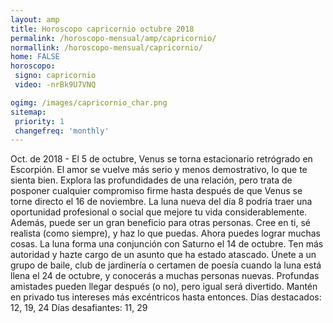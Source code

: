 ```yaml
---
layout: amp
title: Horoscopo capricornio octubre 2018 
permalink: /horoscopo-mensual/amp/capricornio/
normallink: /horoscopo-mensual/capricornio/
home: FALSE
horoscopo:
 signo: capricornio
 video: -nrBk9U7VNQ

ogimg: /images/capricornio_char.png
sitemap:
 priority: 1
 changefreq: 'monthly'
---
```



Oct. de 2018 - El 5 de octubre, Venus se torna estacionario retrógrado en Escorpión. El amor se vuelve más serio y menos demostrativo, lo que te sienta bien. Explora las profundidades de una relación, pero trata de posponer cualquier compromiso firme hasta después de que Venus se torne directo el 16 de noviembre. 
La luna nueva del día 8 podría traer una oportunidad profesional o social que mejore tu vida considerablemente. Además, puede ser un gran beneficio para otras personas. Cree en ti, sé realista (como siempre), y haz lo que puedas. Ahora puedes lograr muchas cosas. 
 La luna forma una conjunción con Saturno el 14 de octubre. Ten más autoridad y hazte cargo de un asunto que ha estado atascado. 
Únete a un grupo de baile, club de jardinería o certamen de poesía cuando la luna está llena el 24 de octubre, y conocerás a muchas personas nuevas. Profundas amistades pueden llegar después (o no), pero igual será divertido. Mantén en privado tus intereses más excéntricos hasta entonces. 
Días destacados: 12, 19, 24
Días desafiantes: 11, 29